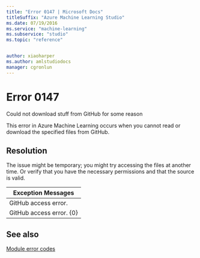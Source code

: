 ```yaml
---
title: "Error 0147 | Microsoft Docs"
titleSuffix: "Azure Machine Learning Studio"
ms.date: 07/19/2016
ms.service: "machine-learning"
ms.subservice: "studio"
ms.topic: "reference"


author: xiaoharper
ms.author: amlstudiodocs
manager: cgronlun
---
```

# Error 0147  
 Could not download stuff from GitHub for some reason  
  
 This error in Azure Machine Learning occurs when you cannot read or download the specified files from GitHub.  
  
## Resolution  
 The issue might be temporary; you might try accessing the files at another time. Or verify that you have the necessary permissions and that the source is valid.  
  
|Exception Messages|  
|------------------------|  
|GitHub access error.|  
|GitHub access error. {0}|  
  
## See also  
 [Module error codes](../machine-learning-module-error-codes.md)
